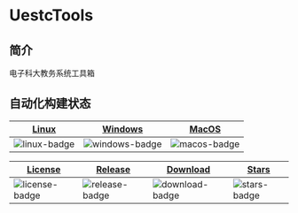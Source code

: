 # UestcTools

## 简介
电子科大教务系统工具箱

## 自动化构建状态
|[Linux][linux-link]|[Windows][windows-link]|[MacOS][macos-link]|
|-------------------|-----------------------|-------------------|
|![linux-badge] |![windows-badge] |![macos-badge] |

|[License][license-link]| [Release][release-link]| [Download][download-link] | [Stars][stars-link] |
|-------------------|-----------------------|-------------------|------------|
|![license-badge] |![release-badge] |![download-badge] |![stars-badge] |

[windows-link]: https://github.com/ambition-echo/UestcTools/actions/workflows/Windows.yml
[windows-badge]: https://github.com/ambition-echo/UestcTools/actions/workflows/Windows.yml/badge.svg

[linux-link]: https://github.com/ambition-echo/UestcTools/actions/workflows/Linux.yml
[linux-badge]: https://github.com/ambition-echo/UestcTools/actions/workflows/Linux.yml/badge.svg

[macos-link]: https://github.com/ambition-echo/UestcTools/actions/workflows/MacOS.yml
[macos-badge]: https://github.com/ambition-echo/UestcTools/actions/workflows/MacOS.yml/badge.svg

[release-link]: https://github.com/ambition-echo/UestcTools/releases
[release-badge]: https://img.shields.io/github/v/release/ambition-echo/UestcTools

[license-link]: https://github.com/ambition-echo/UestcTools/blob/master/LICENSE
[license-badge]: https://img.shields.io/github/license/ambition-echo/UestcTools

[download-link]: https://github.com/ambition-echo/UestcTools/releases
[download-badge]: https://img.shields.io/github/downloads/ambition-echo/UestcTools/total
[stars-link]: https://github.com/ambition-echo/UestcTools
[stars-badge]: https://img.shields.io/github/stars/ambition-echo/UestcTools